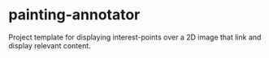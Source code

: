 # painting-annotator
Project template for displaying interest-points over a 2D image that link and display relevant content.
